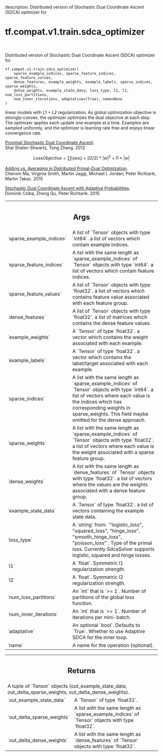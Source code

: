 description: Distributed version of Stochastic Dual Coordinate Ascent (SDCA) optimizer for

<div itemscope itemtype="http://developers.google.com/ReferenceObject">
<meta itemprop="name" content="tf.compat.v1.train.sdca_optimizer" />
<meta itemprop="path" content="Stable" />
</div>

# tf.compat.v1.train.sdca_optimizer

<!-- Insert buttons and diff -->

<table class="tfo-notebook-buttons tfo-api nocontent" align="left">

</table>



Distributed version of Stochastic Dual Coordinate Ascent (SDCA) optimizer for

<pre class="devsite-click-to-copy prettyprint lang-py tfo-signature-link">
<code>tf.compat.v1.train.sdca_optimizer(
    sparse_example_indices, sparse_feature_indices, sparse_feature_values,
    dense_features, example_weights, example_labels, sparse_indices, sparse_weights,
    dense_weights, example_state_data, loss_type, l1, l2, num_loss_partitions,
    num_inner_iterations, adaptative=(True), name=None
)
</code></pre>



<!-- Placeholder for "Used in" -->

linear models with L1 + L2 regularization. As global optimization objective is
strongly-convex, the optimizer optimizes the dual objective at each step. The
optimizer applies each update one example at a time. Examples are sampled
uniformly, and the optimizer is learning rate free and enjoys linear convergence
rate.

[Proximal Stochastic Dual Coordinate Ascent](http://arxiv.org/pdf/1211.2717v1.pdf).<br>
Shai Shalev-Shwartz, Tong Zhang. 2012

$$Loss Objective = \sum f_{i} (wx_{i}) + (l2 / 2) * |w|^2 + l1 * |w|$$

[Adding vs. Averaging in Distributed Primal-Dual Optimization](http://arxiv.org/abs/1502.03508).<br>
Chenxin Ma, Virginia Smith, Martin Jaggi, Michael I. Jordan,
Peter Richtarik, Martin Takac. 2015

[Stochastic Dual Coordinate Ascent with Adaptive Probabilities](https://arxiv.org/abs/1502.08053).<br>
Dominik Csiba, Zheng Qu, Peter Richtarik. 2015

<!-- Tabular view -->
 <table class="responsive fixed orange">
<colgroup><col width="214px"><col></colgroup>
<tr><th colspan="2"><h2 class="add-link">Args</h2></th></tr>

<tr>
<td>
`sparse_example_indices`
</td>
<td>
A list of `Tensor` objects with type `int64`.
a list of vectors which contain example indices.
</td>
</tr><tr>
<td>
`sparse_feature_indices`
</td>
<td>
A list with the same length as `sparse_example_indices` of `Tensor` objects with type `int64`.
a list of vectors which contain feature indices.
</td>
</tr><tr>
<td>
`sparse_feature_values`
</td>
<td>
A list of `Tensor` objects with type `float32`.
a list of vectors which contains feature value
associated with each feature group.
</td>
</tr><tr>
<td>
`dense_features`
</td>
<td>
A list of `Tensor` objects with type `float32`.
a list of matrices which contains the dense feature values.
</td>
</tr><tr>
<td>
`example_weights`
</td>
<td>
A `Tensor` of type `float32`.
a vector which contains the weight associated with each
example.
</td>
</tr><tr>
<td>
`example_labels`
</td>
<td>
A `Tensor` of type `float32`.
a vector which contains the label/target associated with each
example.
</td>
</tr><tr>
<td>
`sparse_indices`
</td>
<td>
A list with the same length as `sparse_example_indices` of `Tensor` objects with type `int64`.
a list of vectors where each value is the indices which has
corresponding weights in sparse_weights. This field maybe omitted for the
dense approach.
</td>
</tr><tr>
<td>
`sparse_weights`
</td>
<td>
A list with the same length as `sparse_example_indices` of `Tensor` objects with type `float32`.
a list of vectors where each value is the weight associated with
a sparse feature group.
</td>
</tr><tr>
<td>
`dense_weights`
</td>
<td>
A list with the same length as `dense_features` of `Tensor` objects with type `float32`.
a list of vectors where the values are the weights associated
with a dense feature group.
</td>
</tr><tr>
<td>
`example_state_data`
</td>
<td>
A `Tensor` of type `float32`.
a list of vectors containing the example state data.
</td>
</tr><tr>
<td>
`loss_type`
</td>
<td>
A `string` from: `"logistic_loss", "squared_loss", "hinge_loss", "smooth_hinge_loss", "poisson_loss"`.
Type of the primal loss. Currently SdcaSolver supports logistic,
squared and hinge losses.
</td>
</tr><tr>
<td>
`l1`
</td>
<td>
A `float`. Symmetric l1 regularization strength.
</td>
</tr><tr>
<td>
`l2`
</td>
<td>
A `float`. Symmetric l2 regularization strength.
</td>
</tr><tr>
<td>
`num_loss_partitions`
</td>
<td>
An `int` that is `>= 1`.
Number of partitions of the global loss function.
</td>
</tr><tr>
<td>
`num_inner_iterations`
</td>
<td>
An `int` that is `>= 1`.
Number of iterations per mini-batch.
</td>
</tr><tr>
<td>
`adaptative`
</td>
<td>
An optional `bool`. Defaults to `True`.
Whether to use Adaptive SDCA for the inner loop.
</td>
</tr><tr>
<td>
`name`
</td>
<td>
A name for the operation (optional).
</td>
</tr>
</table>



<!-- Tabular view -->
 <table class="responsive fixed orange">
<colgroup><col width="214px"><col></colgroup>
<tr><th colspan="2"><h2 class="add-link">Returns</h2></th></tr>
<tr class="alt">
<td colspan="2">
A tuple of `Tensor` objects (out_example_state_data, out_delta_sparse_weights, out_delta_dense_weights).
</td>
</tr>
<tr>
<td>
`out_example_state_data`
</td>
<td>
A `Tensor` of type `float32`.
</td>
</tr><tr>
<td>
`out_delta_sparse_weights`
</td>
<td>
A list with the same length as `sparse_example_indices` of `Tensor` objects with type `float32`.
</td>
</tr><tr>
<td>
`out_delta_dense_weights`
</td>
<td>
A list with the same length as `dense_features` of `Tensor` objects with type `float32`.
</td>
</tr>
</table>

